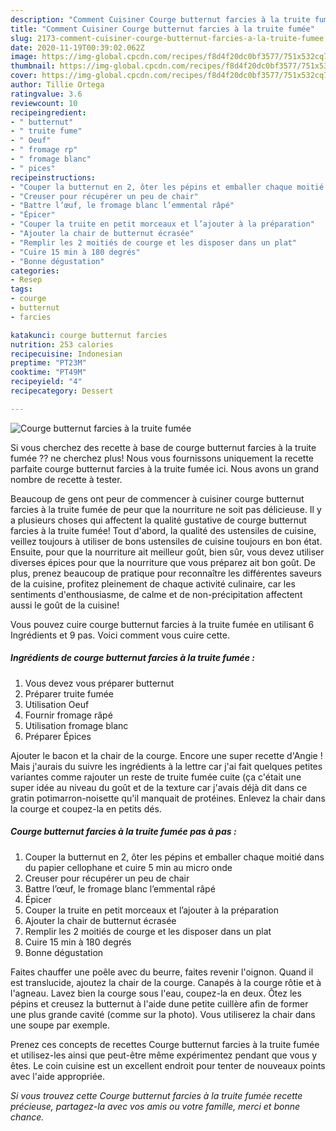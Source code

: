 ```yaml
---
description: "Comment Cuisiner Courge butternut farcies à la truite fumée"
title: "Comment Cuisiner Courge butternut farcies à la truite fumée"
slug: 2173-comment-cuisiner-courge-butternut-farcies-a-la-truite-fumee
date: 2020-11-19T00:39:02.062Z
image: https://img-global.cpcdn.com/recipes/f8d4f20dc0bf3577/751x532cq70/courge-butternut-farcies-a-la-truite-fumee-photo-principale-de-la-recette.jpg
thumbnail: https://img-global.cpcdn.com/recipes/f8d4f20dc0bf3577/751x532cq70/courge-butternut-farcies-a-la-truite-fumee-photo-principale-de-la-recette.jpg
cover: https://img-global.cpcdn.com/recipes/f8d4f20dc0bf3577/751x532cq70/courge-butternut-farcies-a-la-truite-fumee-photo-principale-de-la-recette.jpg
author: Tillie Ortega
ratingvalue: 3.6
reviewcount: 10
recipeingredient:
- " butternut"
- " truite fume"
- " Oeuf"
- " fromage rp"
- " fromage blanc"
- " pices"
recipeinstructions:
- "Couper la butternut en 2, ôter les pépins et emballer chaque moitié dans du papier cellophane et cuire 5 min au micro onde"
- "Creuser pour récupérer un peu de chair"
- "Battre l’œuf, le fromage blanc l’emmental râpé"
- "Épicer"
- "Couper la truite en petit morceaux et l’ajouter à la préparation"
- "Ajouter la chair de butternut écrasée"
- "Remplir les 2 moitiés de courge et les disposer dans un plat"
- "Cuire 15 min à 180 degrés"
- "Bonne dégustation"
categories:
- Resep
tags:
- courge
- butternut
- farcies

katakunci: courge butternut farcies 
nutrition: 253 calories
recipecuisine: Indonesian
preptime: "PT23M"
cooktime: "PT49M"
recipeyield: "4"
recipecategory: Dessert

---
```



![Courge butternut farcies à la truite fumée](https://img-global.cpcdn.com/recipes/f8d4f20dc0bf3577/751x532cq70/courge-butternut-farcies-a-la-truite-fumee-photo-principale-de-la-recette.jpg)

Si vous cherchez des recette à base de courge butternut farcies à la truite fumée ?? ne cherchez plus! Nous vous fournissons uniquement la recette parfaite courge butternut farcies à la truite fumée ici. Nous avons un grand nombre de recette à tester.

Beaucoup de gens ont peur de commencer à cuisiner courge butternut farcies à la truite fumée de peur que la nourriture ne soit pas délicieuse. Il y a plusieurs choses qui affectent la qualité gustative de courge butternut farcies à la truite fumée! Tout d'abord, la qualité des ustensiles de cuisine, veillez toujours à utiliser de bons ustensiles de cuisine toujours en bon état. Ensuite, pour que la nourriture ait meilleur goût, bien sûr, vous devez utiliser diverses épices pour que la nourriture que vous préparez ait bon goût. De plus, prenez beaucoup de pratique pour reconnaître les différentes saveurs de la cuisine, profitez pleinement de chaque activité culinaire, car les sentiments d'enthousiasme, de calme et de non-précipitation affectent aussi le goût de la cuisine!

<!--inarticleads1-->

Vous pouvez cuire courge butternut farcies à la truite fumée en utilisant 6 Ingrédients et 9 pas. Voici comment vous cuire cette.

##### Ingrédients de courge butternut farcies à la truite fumée :

1. Vous devez vous préparer  butternut
1. Préparer  truite fumée
1. Utilisation  Oeuf
1. Fournir  fromage râpé
1. Utilisation  fromage blanc
1. Préparer  Épices


Ajouter le bacon et la chair de la courge. Encore une super recette d&#39;Angie ! Mais j&#39;aurais du suivre les ingrédients à la lettre car j&#39;ai fait quelques petites variantes comme rajouter un reste de truite fumée cuite (ça c&#39;était une super idée au niveau du goût et de la texture car j&#39;avais déjà dit dans ce gratin potimarron-noisette qu&#39;il manquait de protéines. Enlevez la chair dans la courge et coupez-la en petits dés. 

<!--inarticleads2-->

##### Courge butternut farcies à la truite fumée pas à pas :

1. Couper la butternut en 2, ôter les pépins et emballer chaque moitié dans du papier cellophane et cuire 5 min au micro onde
1. Creuser pour récupérer un peu de chair
1. Battre l’œuf, le fromage blanc l’emmental râpé
1. Épicer
1. Couper la truite en petit morceaux et l’ajouter à la préparation
1. Ajouter la chair de butternut écrasée
1. Remplir les 2 moitiés de courge et les disposer dans un plat
1. Cuire 15 min à 180 degrés
1. Bonne dégustation


Faites chauffer une poêle avec du beurre, faites revenir l&#39;oignon. Quand il est translucide, ajoutez la chair de la courge. Canapés à la courge rôtie et à l&#39;agneau. Lavez bien la courge sous l&#39;eau, coupez-la en deux. Ôtez les pépins et creusez la butternut à l&#39;aide dune petite cuillère afin de former une plus grande cavité (comme sur la photo). Vous utiliserez la chair dans une soupe par exemple. 

<!--inarticleads1-->

<p>
Prenez ces concepts de recettes Courge butternut farcies à la truite fumée et utilisez-les ainsi que peut-être même expérimentez pendant que vous y êtes. Le coin cuisine est un excellent endroit pour tenter de nouveaux points avec l'aide appropriée.
</p>

<p>
<i>Si vous trouvez cette Courge butternut farcies à la truite fumée recette précieuse, partagez-la avec vos amis ou votre famille, merci et bonne chance.</i>
</p>
